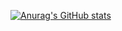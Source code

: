[![Anurag's GitHub stats](https://github-readme-stats.vercel.app/api?username=HoonBear)](https://github.com/anuraghazra/github-readme-stats)
